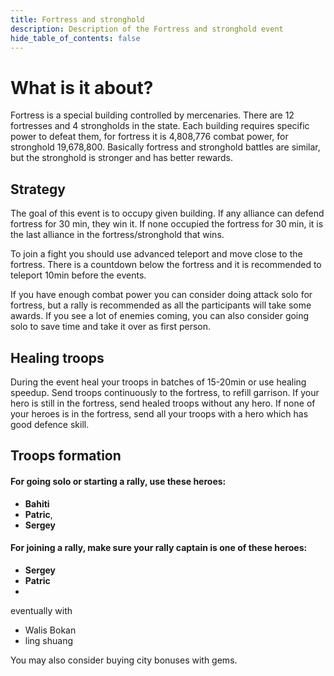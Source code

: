 ```yaml
---
title: Fortress and stronghold
description: Description of the Fortress and stronghold event
hide_table_of_contents: false
---
```


# What is it about?

Fortress is a special building controlled by mercenaries. 
There are 12 fortresses and 4 strongholds in the state. 
Each building requires specific power to defeat them, for fortress it is 4,808,776 combat power, for stronghold 19,678,800.
Basically fortress and stronghold battles are similar, but the stronghold is stronger and has better rewards.

## Strategy

The goal of this event is to occupy given building. If any alliance can defend fortress for 30 min, they win it. 
If none occupied the fortress for 30 min, it is the last alliance in the fortress/stronghold that wins.

To join a fight you should use advanced teleport and move close to the fortress. 
There is a countdown below the fortress and it is recommended to teleport 10min before the events.

If you have enough combat power you can consider doing attack solo for fortress, but a rally is recommended as all the participants will take some awards.
If you see a lot of enemies coming, you can also consider going solo to save time and take it over as first person. 

## Healing troops
During the event heal your troops in batches of 15-20min or use healing speedup. 
Send troops continuously to the fortress, to refill garrison. If your hero is still in the fortress, send healed troops without any hero. 
If none of your heroes is in the fortress, send all your troops with a hero which has good defence skill.

## Troops formation
#### For **going solo or starting a rally**, use these heroes:
* **Bahiti**
* **Patric**, 
* **Sergey**

#### For **joining a rally**, make sure your rally captain is one of these heroes:
* **Sergey**
* **Patric**
* 
eventually with 
* Walis Bokan
* ling shuang

You may also consider buying city bonuses with gems.